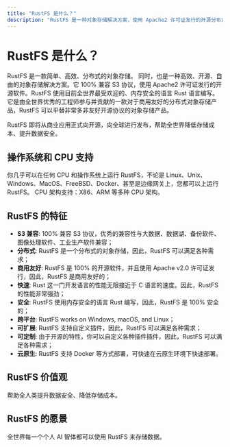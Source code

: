 ```yaml
---
title: "RustFS 是什么？"
description: "RustFS 是一种对象存储解决方案，使用 Apache2 许可证发行的开源分布式对象存储。"
---
```


# RustFS 是什么？

RustFS 是一款简单、高效、分布式的对象存储。
同时，也是一种高效、开源、自由的对象存储解决方案。它 100% 兼容 S3 协议，使用 Apache2 许可证发行的开源软件。RustFS 使用目前全世界最受欢迎的、内存安全的语言 Rust 语言编写。
它是由全世界优秀的工程师参与并贡献的一款对于商用友好的分布式对象存储产品，RustFS 可以平替非常多非友好开源协议的对象存储产品。

RustFS 即将从商业应用正式向开源，向全球进行发布，帮助全世界降低存储成本、提升数据安全。

## 操作系统和 CPU 支持

你几乎可以在任何 CPU 和操作系统上运行 RustFS，不论是 Linux、Unix、Windows、MacOS、FreeBSD、Docker、甚至是边缘网关上，您都可以上运行 RustFS。
CPU 架构支持：X86、ARM 等多种 CPU 架构。

## RustFS 的特征

- **S3 兼容**: 100% 兼容 S3 协议，优秀的兼容性与大数据、数据湖、备份软件、图像处理软件、工业生产软件兼容；
- **分布式**: RustFS 是一个分布式的对象存储，因此，RustFS 可以满足各种需求；
- **商用友好**: RustFS 是 100% 的开源软件，并且使用 Apache v2.0 许可证发行，因此，RustFS 是商用友好的；
- **快速**: Rust 这一门开发语言的性能无限接近于 C 语言的速度。因此，RustFS 的性能非常强劲；
- **安全**: RustFS 使用内存安全的语言 Rust 编写，因此，RustFS 是 100% 安全的；
- **跨平台**: RustFS works on Windows, macOS, and Linux；
- **可扩展**: RustFS 支持自定义插件，因此，RustFS 可以满足各种需求；
- **可定制**: 由于开源的特性，你可以自定义各种插件插件，因此，RustFS 可以满足各种需求；
- **云原生**: RustFS 支持 Docker 等方式部署，可快速在云原生环境下快速部署。

## RustFS 价值观

帮助全人类提升数据安全、降低存储成本。

## RustFS 的愿景

全世界每一个个人 AI 智体都可以使用 RustFS 来存储数据。
